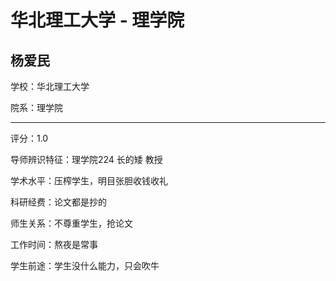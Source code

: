 # 华北理工大学 - 理学院

## 杨爱民

学校：华北理工大学

院系：理学院

* * *

评分：1.0

导师辨识特征：理学院224 长的矮 教授

学术水平：压榨学生，明目张胆收钱收礼

科研经费：论文都是抄的

师生关系：不尊重学生，抢论文

工作时间：熬夜是常事

学生前途：学生没什么能力，只会吹牛